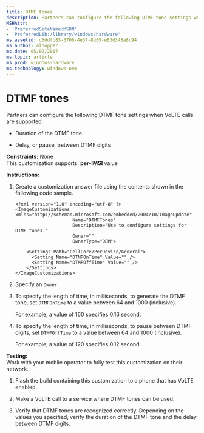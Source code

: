 ```yaml
---
title: DTMF tones
description: Partners can configure the following DTMF tone settings when VoLTE calls are supported Duration of the DTMF toneDelay, or pause, between DTMF digits.
MSHAttr:
- 'PreferredSiteName:MSDN'
- 'PreferredLib:/library/windows/hardware'
ms.assetid: d5ddfb83-3706-4e37-8d09-e83d348a8c94
ms.author: alhopper
ms.date: 05/02/2017
ms.topic: article
ms.prod: windows-hardware
ms.technology: windows-oem
---
```


# DTMF tones


Partners can configure the following DTMF tone settings when VoLTE calls are supported:

-   Duration of the DTMF tone

-   Delay, or pause, between DTMF digits

<a href="" id="constraints---none"></a>**Constraints:** None  
This customization supports: **per-IMSI** value

<a href="" id="instructions-"></a>**Instructions:**  
1.  Create a customization answer file using the contents shown in the following code sample.

    ```
    <?xml version="1.0" encoding="utf-8" ?>  
    <ImageCustomizations xmlns="http://schemas.microsoft.com/embedded/2004/10/ImageUpdate"  
                         Name="DTMFTones"  
                         Description="Use to configure settings for DTMF tones."  
                         Owner=""  
                         OwnerType="OEM"> 

        <Settings Path="CellCore/PerDevice/General">  
          <Setting Name="DTMFOnTime" Value="" /> 
          <Setting Name="DTMFOffTime" Value="" />      
        </Settings>
    </ImageCustomizations>
    ```

2.  Specify an `Owner`.

3.  To specify the length of time, in milliseconds, to generate the DTMF tone, set `DTMFOnTime` to a value between 64 and 1000 (inclusive).

    For example, a value of 160 specifies 0.16 second.

4.  To specify the length of time, in milliseconds, to pause between DTMF digits, set `DTMFOffTime` to a value between 64 and 1000 (inclusive).

    For example, a value of 120 specifies 0.12 second.

<a href="" id="testing-"></a>**Testing:**  
Work with your mobile operator to fully test this customization on their network.

1.  Flash the build containing this customization to a phone that has VoLTE enabled.

2.  Make a VoLTE call to a service where DTMF tones can be used.

3.  Verify that DTMF tones are recognized correctly. Depending on the values you specified, verify the duration of the DTMF tone and the delay between DTMF digits.

 

 






